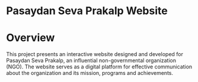 # Pasaydan Seva Prakalp Website
# Overview
This project presents an interactive website designed and developed for Pasaydan Seva Prakalp, an influential non-governmental organization (NGO). The website serves as a digital platform for effective communication about the organization and its mission, programs and achievements.
